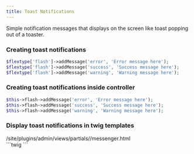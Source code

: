 ```yaml
---
title: Toast Notifications
---
```


Simple notification messages that displays on the screen like toast popping out of a toaster.

### Creating toast notifications

```php
$flextype['flash']->addMessage('error', 'Error message here');
$flextype['flash']->addMessage('success', 'Success message here');
$flextype['flash']->addMessage('warning', 'Warning message here');
```

### Creating toast notifications inside controller

```php
$this->flash->addMessage('error', 'Error message here');
$this->flash->addMessage('success', 'Success message here');
$this->flash->addMessage('warning', 'Warning message here');
```


### Display toast notifications in twig templates

<div class="file-header"><i class="far fa-file-alt"></i> /site/plugins/admin/views/partials//messenger.html</div>
```twig
<script type="text/javascript">
    Messenger.options = {
        extraClasses: 'messenger-fixed messenger-on-bottom messenger-on-right',
        theme: 'flat'
    }

    {% for message in flash()['success'] %}
        Messenger().post({ type: "success", message : "{{ message }}", hideAfter: '3' });
    {% endfor %}

    {% for message in flash()['warning'] %}
        Messenger().post({ type: "warning", message : "{{ message }}", hideAfter: '3' });
    {% endfor %}

    {% for message in flash()['error'] %}
        Messenger().post({ type: "error", message : "{{ message }}", hideAfter: '3' });
    {% endfor %}
</script>
```
